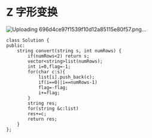 #  Z 字形变换

![Uploading 696d4ce97f1539f10d12a85115e80f57.png…]()

```
class Solution {
public:
    string convert(string s, int numRows) {
        if(numRows<2) return s;
        vector<string>list(numRows);
        int i=0,flag=-1;
        for(char c:s){
            list[i].push_back(c);
            if(i==0||i==numRows-1)
            flag=-flag;
            i+=flag;
        }
        string res;
        for(string &c:list)
        res+=c;
        return res;
    }
};
```



